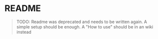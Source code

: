 # README #

> TODO: Readme was deprecated and needs to be written again.
> A simple setup should be enough.
> A "How to use" should be in an wiki instead
